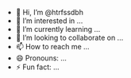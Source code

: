 - 👋 Hi, I’m @htrfssdbh
- 👀 I’m interested in ...
- 🌱 I’m currently learning ...
- 💞️ I’m looking to collaborate on ...
- 📫 How to reach me ...
- 😄 Pronouns: ...
- ⚡ Fun fact: ...

<!---
htrfssdbh/htrfssdbh is a ✨ special ✨ repository because its `README.md` (this file) appears on your GitHub profile.
You can click the Preview link to take a look at your changes.
--->
